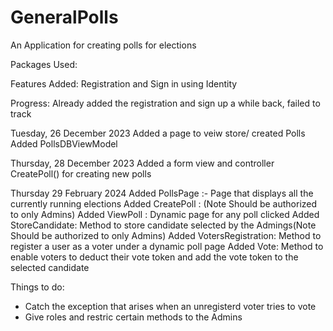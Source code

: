 # GeneralPolls
An Application for creating polls for elections

Packages Used:


Features Added:
Registration and Sign in using Identity

Progress:
Already added the registration and sign up a while back, failed to track

Tuesday, 26 December 2023
Added a page to veiw store/ created Polls
Added PollsDBViewModel

Thursday, 28 December 2023
Added a form view and controller CreatePoll() for creating new polls

Thursday 29 February 2024
Added PollsPage :- Page that displays all the currently running elections
Added CreatePoll : (Note Should be authorized to only Admins)
Added ViewPoll : Dynamic page for any poll clicked
Added StoreCandidate: Method to store candidate selected by the Admings(Note Should be authorized to only Admins)
Added VotersRegistration: Method to register a user as a voter under a dynamic poll page
Added Vote: Method to enable voters to deduct their vote token and add the vote token to the selected candidate

Things to do:
- Catch the exception that arises when an unregisterd voter tries to vote
- Give roles and restric certain methods to the Admins
